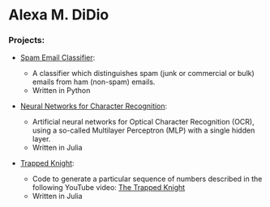 # Alexa M. DiDio

### Projects:

* [Spam Email Classifier](https://amdidio.github.io/spam_ham_classification/):
  * A classifier which distinguishes spam (junk or commercial or bulk) emails from ham (non-spam) emails.
  * Written in Python

* [Neural Networks for Character Recognition](https://amdidio.github.io/neural_network_character_recognition/): 
  * Artificial neural networks for Optical Character Recognition (OCR), using a so-called Multilayer Perceptron (MLP) with a single hidden layer.
  * Written in Julia

* [Trapped Knight](https://amdidio.github.io/trapped_knight/):
  * Code to generate a particular sequence of numbers described in the following YouTube video: [The Trapped Knight](https://www.youtube.com/watch?v=RGQe8waGJ4w)
  * Written in Julia

